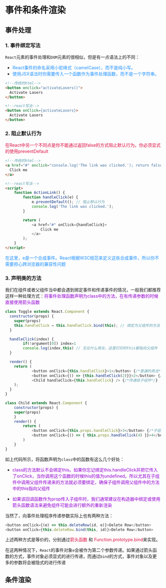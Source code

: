 # 事件和条件渲染

## 事件处理
### 1. 事件绑定写法
`React`元素的事件处理和`DOM`元素的很相似，但是有一点语法上的不同：

+ <font color=#1E90FF>React事件的命名采用小驼峰式（camelCase），而不是纯小写。</font>
+ <font color=#1E90FF>使用JSX语法时你需要传入一个函数作为事件处理函数，而不是一个字符串。</font>

```html
<!--传统的html-->
<button onclick="activateLasers()">
  Activate Lasers
</button>

<!--react写法-->
<button onClick={activateLasers}>
  Activate Lasers
</button>
```

### 2. 阻止默认行为
<font color=#DD1144>在React中另一个不同点是你不能通过返回false的方式阻止默认行为。你必须显式的使用preventDefault</font>

```html
<!--传统的html-->
<a href="#" onclick="console.log('The link was clicked.'); return false">
  Click me
</a>

<!--react写法-->
<script>
	function ActionLink() {
		function handleClick(e) {
			e.preventDefault(); // 阻止默认行为
			console.log('The link was clicked.');
		}

		return (
			<a href="#" onClick={handleClick}>
				Click me
			</a>
		);
	}
</script>
```
<font color=#1E90FF>在这里，e是一个合成事件。React根据W3C规范来定义这些合成事件，所以你不需要担心跨浏览器的兼容性问题</font>

### 3. 声明类的方法
我们在组件或者父组件当中都会遇到绑定事件和传递事件的情况，一般我们都推荐这样一种处理方式：<font color=#9400D3>将事件处理函数声明为class中的方法，在有传递参数的时候直接使用箭头函数</font>

```javascript
class Toggle extends React.Component {
  constructor(props) {
    super(props)
    this.handleClick = this.handleClick.bind(this); // 绑定为父组件的方法
  }

  handleClick(index) {
		if(!argument[0]) index=1
		console.log(index,this) // 无论什么用法，这里打印的this都指向父组件
  }

  render() {
    return (
			<button onClick={this.handleClick}>1</button> {/*普通的用法*/}
			<button onClick={() => {this.handleClick(2)}}>2</button> {/*带参数的用法*/}
			<Child handleClick={this.handleClick} /> {/*传递给子组件*/}
    );
  }
}

class Child extends React.Component {
	constructor(props) {
    super(props)
	}
	render() {
		return (
			<button onClick={this.props.handleClick}>3</button> {/*子组件普通的用法*/}
			<button onClick={() => { this.props.handleClick(4) }}>4</button> {/*子组件带参数的用法*/}
		)
	}
}
```
如上代码所示，将函数声明为`class`中的函数有这么几个好处：
+ <font color=#9400D3>class的方法默认不会绑定this。如果你忘记绑定this.handleClick并把它传入了onClick，当你调用这个函数的时候this的值为undefined。所以尤其在子组件中调用父组件传递来的方法就必须要绑定，确保子组件调用父组件中的方法中的this指向父组件</font>

+ <font color=#9400D3>如果该回调函数作为prop传入子组件时，我们通常建议在构造器中绑定或使用 箭头函数语法来避免组件可能会进行额外的重新渲染</font>

当然了，向事件处理程序传递参数实际上也有两种方法：
```javascript
<button onClick={(e) => this.deleteRow(id, e)}>Delete Row</button>
<button onClick={this.deleteRow.bind(this, id)}>Delete Row</button>
```
上述两种方式是等价的，分别通过<font color=#DD1144>箭头函数</font> 和 <font color=#DD1144>Function.prototype.bind</font>来实现。

在这两种情况下，`React`的事件对象`e`会被作为第二个参数传递。如果通过箭头函数的方式，事件对象必须显式的进行传递，而通过`bind`的方式，事件对象以及更多的参数将会被隐式的进行传递

## 条件渲染